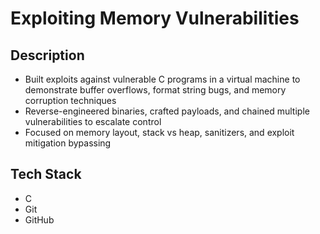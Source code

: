 # Exploiting Memory Vulnerabilities

## Description
- Built exploits against vulnerable C programs in a virtual machine to demonstrate buffer overflows, format string bugs, and memory corruption techniques
- Reverse-engineered binaries, crafted payloads, and chained multiple vulnerabilities to escalate control
- Focused on memory layout, stack vs heap, sanitizers, and exploit mitigation bypassing

## Tech Stack
- C
- Git
- GitHub
